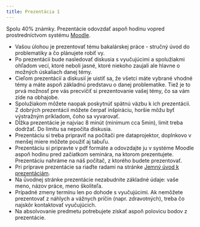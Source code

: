 ```yaml
---
title: Prezentácia 1
---
```


Spolu 40% známky. Prezentácie odovzdať aspoň hodinu vopred
prostredníctvom systému [Moodle](https://moodle.uniba.sk/mod/assign/view.php?id=94795).


  - Vašou úlohou je prezentovať tému bakalárskej práce - stručný úvod do
    problematiky a čo plánujete robiť vy.
  - Po prezentácii bude nasledovať diskusia s vyučujúcimi a spolužiakmi
    ohľadom vecí, ktoré neboli jasné, ktoré niekoho zaujali ale hlavne o
    možných úskaliach danej témy.
  - Cieľom prezentácií a diskusií je uistiť sa, že všetci máte vybrané
    vhodné témy a máte aspoň základnú predstavu o danej problematike.
    Tiež je to prvá možnosť pre vás precvičiť si prezentovanie vašej
    témy, čo sa vám zíde na obhajobe.
  - Spolužiakom môžete naopak poskytnúť spätnú väzbu k ich prezentácii.
    Z dobrých prezentácií môžete čerpať inšpiráciu, horšie môžu byť
    výstražným príkladom, čoho sa vyvarovať.
  - Dĺžka prezentácie je najviac 8 minút (minimum cca 5min), limit treba
    dodržať. Do limitu sa nepočíta diskusia.
  - Prezentáciu si treba pripraviť na počítači pre dataprojektor,
    doplnkovo v menšej miere môžete použiť aj tabuľu.
  - Prezentáciu si pripravte v pdf formáte a odovzdajte ju v systéme
    Moodle aspoň hodinu pred začiatkom seminára, na ktorom prezentujete.
    Prezentáciu nahráme na náš počítač, z ktorého budete prezentovať.
  - Pri príprave prezentácie sa riaďte radami na stránke [Jemný úvod k
    prezentáciám](./Jemný_úvod_k_prezentáciám.html).
  - Na ǘvodnej stránke prezentácie nezabudnite základné údaje: vaše
    meno, názov práce, meno školiteľa.
  - Prípadné zmeny termínu len po dohode s vyučujúcimi. Ak nemôžete
    prezentovať z náhlych a vážnych príčin (napr. zdravotných), treba čo
    najskôr kontaktovať vyučujúcich.
  - Na absolvovanie predmetu potrebujete získať aspoň polovicu bodov z
    prezentácie.
